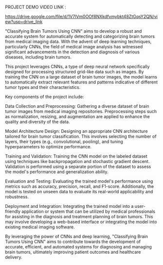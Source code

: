 PROJECT DEMO VIDEO LINK :

https://drive.google.com/file/d/1V7lVm0OOf8NXkdfvmybkt48ZtGqsY2QN/view?usp=drive_link


"Classifying Brain Tumors Using CNN" aims to develop a robust and accurate system for automatically detecting and categorizing brain tumors from medical imaging data. With the advent of deep learning techniques, particularly CNNs, the field of medical image analysis has witnessed significant advancements in the detection and diagnosis of various diseases, including brain tumors.

This project leverages CNNs, a type of deep neural network specifically designed for processing structured grid-like data such as images. By training the CNN on a large dataset of brain tumor images, the model learns to automatically extract relevant features and patterns indicative of different tumor types and their characteristics.


Key components of the project include:

Data Collection and Preprocessing: Gathering a diverse dataset of brain tumor images from medical imaging repositories. Preprocessing steps such as normalization, resizing, and augmentation are applied to enhance the quality and diversity of the data.

Model Architecture Design: Designing an appropriate CNN architecture tailored for brain tumor classification. This involves selecting the number of layers, their types (e.g., convolutional, pooling), and tuning hyperparameters to optimize performance.

Training and Validation: Training the CNN model on the labeled dataset using techniques like backpropagation and stochastic gradient descent. Validation is performed using a separate portion of the dataset to assess the model's performance and generalization ability.

Evaluation and Testing: Evaluating the trained model's performance using metrics such as accuracy, precision, recall, and F1-score. Additionally, the model is tested on unseen data to evaluate its real-world applicability and robustness.

Deployment and Integration: Integrating the trained model into a user-friendly application or system that can be utilized by medical professionals for assisting in the diagnosis and treatment planning of brain tumors. This may involve developing a web-based interface or integrating the model into existing medical imaging software.

By leveraging the power of CNNs and deep learning, "Classifying Brain Tumors Using CNN" aims to contribute towards the development of accurate, efficient, and automated systems for diagnosing and managing brain tumors, ultimately improving patient outcomes and healthcare delivery.





